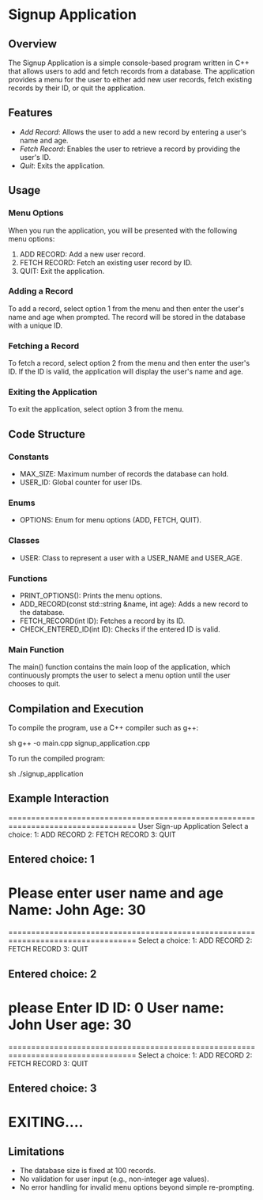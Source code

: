 # Signup Application

## Overview

The Signup Application is a simple console-based program written in C++ that allows users to add and fetch records from a database. The application provides a menu for the user to either add new user records, fetch existing records by their ID, or quit the application.

## Features

- *Add Record*: Allows the user to add a new record by entering a user's name and age.
- *Fetch Record*: Enables the user to retrieve a record by providing the user's ID.
- *Quit*: Exits the application.

## Usage

### Menu Options

When you run the application, you will be presented with the following menu options:

1. ADD RECORD: Add a new user record.
2. FETCH RECORD: Fetch an existing user record by ID.
3. QUIT: Exit the application.

### Adding a Record

To add a record, select option 1 from the menu and then enter the user's name and age when prompted. The record will be stored in the database with a unique ID.

### Fetching a Record

To fetch a record, select option 2 from the menu and then enter the user's ID. If the ID is valid, the application will display the user's name and age.

### Exiting the Application

To exit the application, select option 3 from the menu.

## Code Structure

### Constants

- MAX_SIZE: Maximum number of records the database can hold.
- USER_ID: Global counter for user IDs.

### Enums

- OPTIONS: Enum for menu options (ADD, FETCH, QUIT).

### Classes

- USER: Class to represent a user with a USER_NAME and USER_AGE.

### Functions

- PRINT_OPTIONS(): Prints the menu options.
- ADD_RECORD(const std::string &name, int age): Adds a new record to the database.
- FETCH_RECORD(int ID): Fetches a record by its ID.
- CHECK_ENTERED_ID(int ID): Checks if the entered ID is valid.

### Main Function

The main() function contains the main loop of the application, which continuously prompts the user to select a menu option until the user chooses to quit.

## Compilation and Execution

To compile the program, use a C++ compiler such as g++:

sh
g++ -o main.cpp signup_application.cpp


To run the compiled program:

sh
./signup_application


## Example Interaction


==================================================================================
User Sign-up Application
Select a choice:
1: ADD RECORD
2: FETCH RECORD
3: QUIT

Entered choice: 1
---------------------------------------------------------------------
Please enter user name and age
Name: John
Age: 30
==================================================================================
==================================================================================
Select a choice:
1: ADD RECORD
2: FETCH RECORD
3: QUIT

Entered choice: 2
---------------------------------------------------------------------
please Enter ID
ID: 0
User name: John
User age: 30
==================================================================================
==================================================================================
Select a choice:
1: ADD RECORD
2: FETCH RECORD
3: QUIT

Entered choice: 3
---------------------------------------------------------------------
EXITING....
==================================================================================


## Limitations

- The database size is fixed at 100 records.
- No validation for user input (e.g., non-integer age values).
- No error handling for invalid menu options beyond simple re-prompting.
